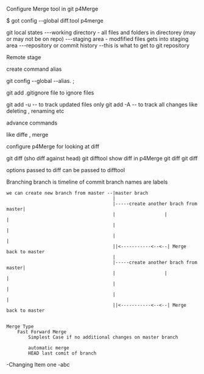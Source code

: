 Configure Merge tool in git p4Merge

$ got config --global diff.tool p4merge

git local states
---working directory - all files and folders in directorey (may or may not be on repo)
---staging area - modfified files gets into staging area
---repository or commit history --this is what to get to git repository

Remote stage 

create command alias 

git config --global --alias.<command-alias-name> <actual command>;

git add .gitignore file to ignore files

git add -u  -- to track updated files only
git add -A -- to track all changes like deleting , renaming etc

advance commands

like diffe , merge  

configure p4Merge for looking at diff

git diff (sho diff against head)
git difftool show diff in p4Merge
git diff <id> <id>
git diff <id> <id>

options passed to diff can be passed to difftool


Branching
	branch is timeline of commit
	branch names are labels
	
	we can create new branch from master --|master brach
		                                   |
                                           |-----create another brach from master| 
										   |                  |                  |
										   |                                     |
										   |                                     |
										   ||<-----------<--<--| Merge back to master
										   |
										   |-----create another brach from master| 
										   |                  |                  |
										   |                                     |
										   |                                     |
										   ||<-----------<--<--| Merge back to master
										
										
	Merge Type
		Fast Forward Merge
			Simplest Case if no additional changes on master branch
			
			automatic merge
			HEAD last comit of branch
			
			
-Changing Item one
-abc		
